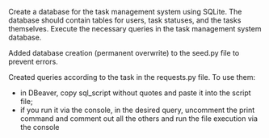 Create a database for the task management system using SQLite.
The database should contain tables for users, task statuses, and the tasks themselves.
Execute the necessary queries in the task management system database.

Added database creation (permanent overwrite) to the seed.py file to prevent errors.

Created queries according to the task in the requests.py file. To use them:
- in DBeaver, copy sql_script without quotes and paste it into the script file;
- if you run it via the console, in the desired query, uncomment the print command and comment out all the others and run the file execution via the console